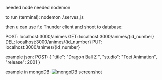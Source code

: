 needed node
needed nodemon

to run (terminal): nodemon .\serves.js

then u can use f.e Thunder client and shoot to database:

POST: localhost:3000/animes
GET: localhost:3000/animes/{id_number}
DEL: localhost:3000/animes/{id_number}
PUT: localhost:3000/animes/{id_number}

example json: 
POST: 
{
  "title": "Dragon Ball Z ",
  "studio": "Toei Animation",
  "release": 2001
}

example in mongoDB:
![mongoDB screenshot](https://github.com/arekdampc/anime-backend/assets/52856321/ccd8face-33d3-4565-9b00-6e87060f1004)
